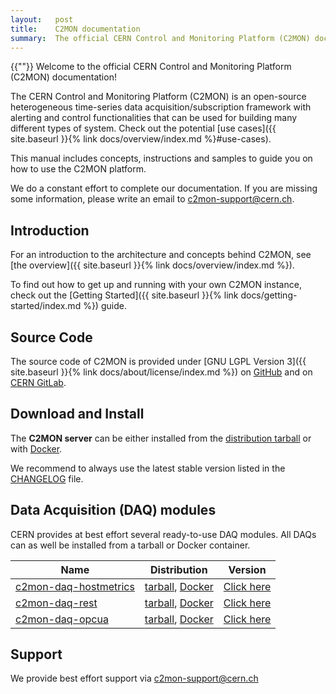```yaml
---
layout:   post
title:    C2MON documentation
summary:  The official CERN Control and Monitoring Platform (C2MON) documentation
---
```

{{""}}
Welcome to the official CERN Control and Monitoring Platform (C2MON) documentation!

The CERN Control and Monitoring Platform (C2MON) is an open-source heterogeneous time-series data acquisition/subscription framework with alerting and
control functionalities that can be used for building many different types of system. Check out the potential [use cases]({{ site.baseurl }}{% link docs/overview/index.md %}#use-cases).

This manual includes concepts, instructions and samples to guide you on how to use the C2MON platform.

We do a constant effort to complete our documentation. If you are missing some information, please write an email to [c2mon-support@cern.ch](mailto:c2mon-support@cern.ch).


## Introduction

For an introduction to the architecture and concepts behind C2MON, see [the overview]({{ site.baseurl }}{% link docs/overview/index.md %}).

To find out how to get up and running with your own C2MON instance, check out the [Getting Started]({{ site.baseurl }}{% link docs/getting-started/index.md %}) guide.


## Source Code

The source code of C2MON is provided under [GNU LGPL Version 3]({{ site.baseurl }}{% link docs/about/license/index.md %}) on [GitHub](http://github.com/c2mon/c2mon) and on [CERN GitLab](https://gitlab.cern.ch/c2mon/c2mon).


## Download and Install

The **C2MON server** can be either installed from the [distribution tarball] or with [Docker].

We recommend to always use the latest stable version listed in the [CHANGELOG] file.

[distribution tarball]: https://nexus.web.cern.ch/nexus/service/local/artifact/maven/redirect?r=cern-nexus&g=cern.c2mon.server&a=c2mon-server&v=LATEST&e=tar.gz
[Docker]: https://hub.docker.com/r/cern/c2mon
[CHANGELOG]: https://github.com/c2mon/c2mon/blob/master/CHANGELOG.md


## Data Acquisition (DAQ) modules

CERN provides at best effort several ready-to-use DAQ modules. All DAQs can as well be installed from a tarball or Docker container.

| Name                    | Distribution                                                 | Version                                                           |
|-------------------------|--------------------------------------------------------------|-------------------------------------------------------------------|
| [c2mon-daq-hostmetrics] | [tarball][tarball-hostmetrics], [Docker][docker-hostmetrics] | [Click here](https://github.com/c2mon/c2mon-daq-hostmetrics/tags) |
| [c2mon-daq-rest]        | [tarball][tarball-rest], [Docker][docker-rest]               | [Click here](https://github.com/c2mon/c2mon-daq-rest/tags)        |
| [c2mon-daq-opcua]       | [tarball][tarball-opcua], [Docker][docker-opcua]             | [Click here](https://github.com/c2mon/c2mon-daq-opcua/tags)       |

[c2mon-daq-hostmetrics]: https://github.com/c2mon/c2mon-daq-hostmetrics
[c2mon-daq-rest]: https://github.com/c2mon/c2mon-daq-rest
[c2mon-daq-opcua]: https://github.com/c2mon/c2mon-daq-opcua
[tarball-hostmetrics]: https://nexus.web.cern.ch/nexus/service/local/artifact/maven/redirect?r=cern-nexus-snapshot&g=cern.c2mon.daq&a=c2mon-daq-hostmetrics&v=LATEST&e=tar.gz&c=dist
[docker-hostmetrics]: https://gitlab.cern.ch/c2mon/c2mon-daq-hostmetrics/container_registry
[tarball-rest]: https://nexus.web.cern.ch/nexus/service/local/artifact/maven/redirect?r=cern-nexus&g=cern.c2mon.daq&a=c2mon-daq-rest&v=LATEST&e=tar.gz&c=dist
[docker-rest]: https://gitlab.cern.ch/c2mon/c2mon-daq-rest/container_registry
[tarball-opcua]: https://nexus.web.cern.ch/nexus/service/local/artifact/maven/redirect?r=cern-nexus&g=cern.c2mon.daq&a=c2mon-daq-opcua&v=LATEST&e=tar.gz&c=dist
[docker-opcua]: https://gitlab.cern.ch/c2mon/c2mon-daq-opcua/container_registry


## Support

We provide best effort support via <c2mon-support@cern.ch>

